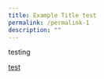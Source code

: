 ```yaml
---
title: Example Title test
permalink: /permalink-1
description: ""
---
```


testing

[test](https://google.com)